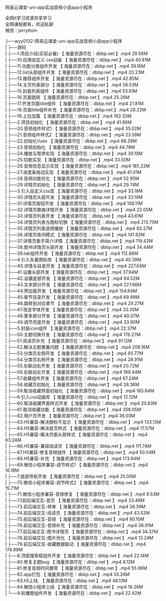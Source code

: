 网易云课堂-uni-app实战音频小说app小程序​​​​​

全网it学习资源共享学习<br>全网课程都有，欢迎私聊<br>微信：jerryttom<br>

├──wyy0132-网易云课堂-uni-app实战音频小说app小程序​​​​​<br> | ├──源码<br> | ├──1.项目介绍(买前必看) 【 海量资源尽在：dbbp.net 】.mp4 29.56M<br> | ├──10.应用自定义 css动画 【 海量资源尽在：dbbp.net 】.mp4 40.61M<br> | ├──11.功能分类组件开发 【 海量资源尽在：dbbp.net 】.mp4 39.16M<br> | ├──12.list头部组件开发 【 海量资源尽在：dbbp.net 】.mp4 20.23M<br> | ├──13.推荐组件开发 【 海量资源尽在：dbbp.net 】.mp4 42.85M<br> | ├──14.主页列表部分 【 海量资源尽在：dbbp.net 】.mp4 56.53M<br> | ├──15.封装列表组件 【 海量资源尽在：dbbp.net 】.mp4 53.61M<br> | ├──16.页面跳转 【 海量资源尽在：dbbp.net 】.mp4 25.26M<br> | ├──17.开发页面title组件 【 海量资源尽在：dbbp.net 】.mp4 21.81M<br> | ├──18.页面title组件补充 【 海量资源尽在：dbbp.net 】.mp4 28.22M<br> | ├──19.上拉加载 【 海量资源尽在：dbbp.net 】.mp4 192.33M<br> | ├──2.项目初始化 【 海量资源尽在：dbbp.net 】.mp4 41.86M<br> | ├──20.音频组件样式1 【 海量资源尽在：dbbp.net 】.mp4 35.02M<br> | ├──21.音频组件样式2 【 海量资源尽在：dbbp.net 】.mp4 23.59M<br> | ├──22.初始化Vuex 【 海量资源尽在：dbbp.net 】.mp4 68.29M<br> | ├──23.音频初始化 【 海量资源尽在：dbbp.net 】.mp4 44.78M<br> | ├──24.播放与暂停实现 【 海量资源尽在：dbbp.net 】.mp4 39.10M<br> | ├──25.切歌实现 【 海量资源尽在：dbbp.net 】.mp4 33.50M<br> | ├──26.音频信息显示实现 【 海量资源尽在：dbbp.net 】.mp4 185.22M<br> | ├──27.进度条拖动实现 【 海量资源尽在：dbbp.net 】.mp4 41.01M<br> | ├──28.音频功能优化 【 海量资源尽在：dbbp.net 】.mp4 52.95M<br> | ├──29.详情页初始化 【 海量资源尽在：dbbp.net 】.mp4 29.74M<br> | ├──3.引入自定义css库 【 海量资源尽在：dbbp.net 】.mp4 33.18M<br> | ├──30.详情页头部开发 【 海量资源尽在：dbbp.net 】.mp4 33.19M<br> | ├──31.详情页按钮开发 【 海量资源尽在：dbbp.net 】.mp4 108.11M<br> | ├──32.详情页歌曲详情开发 【 海量资源尽在：dbbp.net 】.mp4 22.05M<br> | ├──33.详情页列表开发 【 海量资源尽在：dbbp.net 】.mp4 43.61M<br> | ├──34.详情页列表与图标切换 【 海量资源尽在：dbbp.net 】.mp4 213.75M<br> | ├──35.详情页列表选择播放 【 海量资源尽在：dbbp.net 】.mp4 92.27M<br> | ├──36.详情页夜间模式 【 海量资源尽在：dbbp.net 】.mp4 141.92M<br> | ├──37.详情页歌手简介详情 【 海量资源尽在：dbbp.net 】.mp4 119.42M<br> | ├──38.图书详情页头部开发 【 海量资源尽在：dbbp.net 】.mp4 34.44M<br> | ├──39.tab组件开发 【 海量资源尽在：dbbp.net 】.mp4 112.86M<br> | ├──4.引入矢量图标库 【 海量资源尽在：dbbp.net 】.mp4 40.39M<br> | ├──40.详情与目录开发 【 海量资源尽在：dbbp.net 】.mp4 227.04M<br> | ├──41.设置头部开发 【 海量资源尽在：dbbp.net 】.mp4 37.94M<br> | ├──42.设置底部开发 【 海量资源尽在：dbbp.net 】.mp4 64.52M<br> | ├──43.文本部分开发 【 海量资源尽在：dbbp.net 】.mp4 227.66M<br> | ├──44.预加载开发 【 海量资源尽在：dbbp.net 】.mp4 154.64M<br> | ├──45.章节目录开发 【 海量资源尽在：dbbp.net 】.mp4 69.99M<br> | ├──46.跳转到对应章节 【 海量资源尽在：dbbp.net 】.mp4 29.27M<br> | ├──47.改变字体开发 【 海量资源尽在：dbbp.net 】.mp4 33.35M<br> | ├──48.更多部分开发 【 海量资源尽在：dbbp.net 】.mp4 40.07M<br> | ├──49.调节亮度开发 【 海量资源尽在：dbbp.net 】.mp4 33.90M<br> | ├──5.封装icon组件 【 海量资源尽在：dbbp.net 】.mp4 22.37M<br> | ├──50.主题切换开发 【 海量资源尽在：dbbp.net 】.mp4 176.27M<br> | ├──51.阅读页补充 【 海量资源尽在：dbbp.net 】.mp4 91.12M<br> | ├──52.解决主题重置问题 【 海量资源尽在：dbbp.net 】.mp4 208.16M<br> | ├──53.分类页左侧开发 【 海量资源尽在：dbbp.net 】.mp4 93.77M<br> | ├──54.分类页右侧开发 【 海量资源尽在：dbbp.net 】.mp4 28.91M<br> | ├──55.左联动右开发 【 海量资源尽在：dbbp.net 】.mp4 20.72M<br> | ├──56.右联动左开发 【 海量资源尽在：dbbp.net 】.mp4 189.44M<br> | ├──57.收藏组件开发 【 海量资源尽在：dbbp.net 】.mp4 67.24M<br> | ├──58.收藏页初始化 【 海量资源尽在：dbbp.net 】.mp4 38.36M<br> | ├──59.取消收藏界面初始化 【 海量资源尽在：dbbp.net 】.mp4 165.84M<br> | ├──6.引入css动画库 【 海量资源尽在：dbbp.net 】.mp4 12.12M<br> | ├──60.取消收藏界面样式开发 【 海量资源尽在：dbbp.net 】.mp4 20.83M<br> | ├──61.取消收藏功能 【 海量资源尽在：dbbp.net 】.mp4 358.05M<br> | ├──62.用户页开发 【 海量资源尽在：dbbp.net 】.mp4 36.03M<br> | ├──63.H5兼容-解决图标不显示 【 海量资源尽在：dbbp.net 】.mp4 133.13M<br> | ├──64.H5兼容-解决首页样式 【 海量资源尽在：dbbp.net 】.mp4 17.57M<br> | ├──65.H5兼容-解决页面头部样式 【 海量资源尽在：dbbp.net 】.mp4 63.24M<br> | ├──66.H5兼容-兼容阅读页 【 海量资源尽在：dbbp.net 】.mp4 111.74M<br> | ├──67.H5兼容-修复音频组件 【 海量资源尽在：dbbp.net 】.mp4 50.04M<br> | ├──68.H5兼容-补充 【 海量资源尽在：dbbp.net 】.mp4 173.94M<br> | ├──69.微信小程序兼容-调节样式1 【 海量资源尽在：dbbp.net 】.mp4 16.18M<br> | ├──7.底部导航开发 【 海量资源尽在：dbbp.net 】.mp4 25.00M<br> | ├──70.微信小程序兼容-调节样式2 【 海量资源尽在：dbbp.net 】.mp4 15.71M<br> | ├──71.微信小程序兼容-音频修复 【 海量资源尽在：dbbp.net 】.mp4 9.53M<br> | ├──72前后端交互-首页 【 海量资源尽在：dbbp.net 】.mp4 33.49M<br> | ├──73.前后端交互-榜单 【 海量资源尽在：dbbp.net 】.mp4 36.39M<br> | ├──74.前后端交互-阅读页 【 海量资源尽在：dbbp.net 】.mp4 43.52M<br> | ├──75.前后端交互-音频 【 海量资源尽在：dbbp.net 】.mp4 90.10M<br> | ├──76.前后端交互-音频补充 【 海量资源尽在：dbbp.net 】.mp4 36.91M<br> | ├──77.前后端交互-图书详情页 【 海量资源尽在：dbbp.net 】.mp4 34.37M<br> | ├──78.前后端交互-图片优化 【 海量资源尽在：dbbp.net 】.mp4 13.24M<br> | ├──79.前后端交互-收藏数据联动 【 海量资源尽在：dbbp.net 】.mp4 174.99M<br> | ├──8.顶部搜索框组件开发 【 海量资源尽在：dbbp.net 】.mp4 22.14M<br> | ├──80.修复主题bug 【 海量资源尽在：dbbp.net 】.mp4 8.12M<br> | ├──81.修复音频时间置零 【 海量资源尽在：dbbp.net 】.mp4 55.96M<br> | ├──82.app打包 【 海量资源尽在：dbbp.net 】.mp4 55.26M<br> | ├──83.h5上线. 【 海量资源尽在：dbbp.net 】.mp4 48.13M<br> | ├──84.微信小程序上线 【 海量资源尽在：dbbp.net 】.mp4 18.26M<br> | └──9.轮播图组件开发 【 海量资源尽在：dbbp.net 】.mp4 22.42M